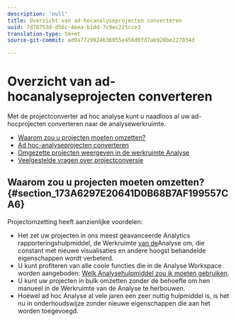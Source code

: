 ```yaml
---
description: 'null'
title: Overzicht van ad-hocanalyseprojecten converteren
uuid: 7d78753d-d56c-4eea-b1dd-7c9ec225cce3
translation-type: tm+mt
source-git-commit: ad9a7729924636055e456d0fd7ab928be227034d

---
```



# Overzicht van ad-hocanalyseprojecten converteren

Met de projectconverter ad hoc analyse kunt u naadloos al uw ad-hocprojecten converteren naar de analysewerkruimte.

* [Waarom zou u projecten moeten omzetten?](/help/analyze/ad-hoc-analysis/c-aha-project-converter/aha2aw-overview.md#section_173A6297E20641D0B68B7AF199557CA6)
* [Ad hoc-analyseprojecten converteren](/help/analyze/ad-hoc-analysis/c-aha-project-converter/aha2aw-workflow.md#topic_5A55F73488704C5D8E42CDD04B5984DE)
* [Omgezette projecten weergeven in de werkruimte Analyse](/help/analyze/ad-hoc-analysis/c-aha-project-converter/view-projects-workspace.md)
* [Veelgestelde vragen over projectconversie](/help/analyze/ad-hoc-analysis/c-aha-project-converter/aha2aw-converter-faq.md#topic_8231595303AD403E9322645A63632D57)

## Waarom zou u projecten moeten omzetten? {#section_173A6297E20641D0B68B7AF199557CA6}

Projectomzetting heeft aanzienlijke voordelen:

* Het zet uw projecten in ons meest geavanceerde Analytics rapporteringshulpmiddel, de Werkruimte [van de](https://docs.adobe.com/content/help/en/analytics/analyze/analysis-workspace/home.html)Analyse om, die constant met nieuwe visualisaties en andere hoogst behandelde eigenschappen wordt verbeterd.
* U kunt profiteren van alle coole functies die in de Analyse Workspace worden aangeboden: [Welk Analysehulpmiddel zou ik moeten gebruiken](https://docs.adobe.com/content/help/en/analytics/admin/admin-overview/which-analytics-tool.html).
* U kunt uw projecten in bulk omzetten zonder de behoefte om hen manueel in de Werkruimte van de Analyse te herbouwen.
* Hoewel ad hoc Analyse al vele jaren een zeer nuttig hulpmiddel is, is het nu in onderhoudswijze zonder nieuwe eigenschappen die aan het worden toegevoegd.

